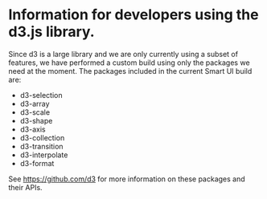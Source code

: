 **<h1>Information for developers using the d3.js library.</h1>**

Since d3 is a large library and we are only currently using a subset of features, we have performed a custom build using only the packages we need at the moment. The packages included in the current Smart UI build are:

* d3-selection
* d3-array
* d3-scale
* d3-shape
* d3-axis
* d3-collection
* d3-transition
* d3-interpolate
* d3-format

See https://github.com/d3 for more information on these packages and their APIs.
